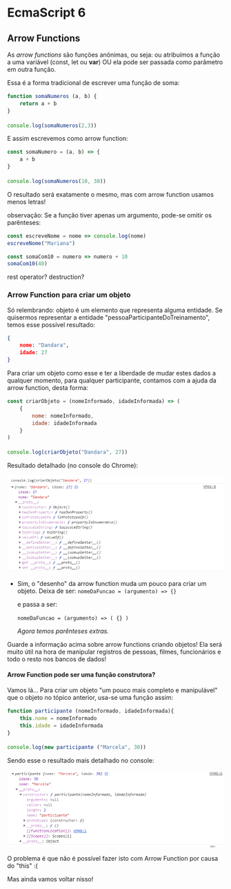 # EcmaScript 6

## Arrow Functions

As _arrow functions_ são funções anônimas, ou seja: ou atribuímos a função a uma variável (const, let ou **var**) OU ela pode ser passada como parâmetro em outra função.

Essa é a forma tradicional de escrever uma função de soma:

```js
function somaNumeros (a, b) {
    return a + b
}

console.log(somaNumeros(2,3))
```

E assim escrevemos como arrow function:

```js
const somaNumero = (a, b) => {
    a + b
}

console.log(somaNumeros(10, 30))
```

O resultado será exatamente o mesmo, mas com arrow function usamos menos letras!

observação: Se a função tiver apenas um argumento, pode-se omitir os parênteses:

```js
const escreveNome = nome => console.log(nome)
escreveNome("Mariana")
```

```js
const somaCom10 = numero => numero + 10
somaCom10(40)
```

rest operator? destruction?

### Arrow Function para criar um objeto

Só relembrando: objeto é um elemento que representa alguma entidade. Se quisermos representar a entidade "pessoaParticipanteDoTreinamento", temos esse possível resultado:

```json
{
    nome: "Dandara",
    idade: 27
}
```

Para criar um objeto como esse e ter a liberdade de mudar estes dados a qualquer momento, para qualquer participante, contamos com a ajuda da arrow function, desta forma:

```js
const criarObjeto = (nomeInformado, idadeInformada) => (
    {
        nome: nomeInformado, 
        idade: idadeInformada
    }
)

console.log(criarObjeto("Dandara", 27))
```

Resultado detalhado (no console do Chrome):

![](.\assets\03-01-object-dandara.png)

* Sim, o "desenho" da arrow function muda um pouco para criar um objeto. Deixa de ser:
  `nomeDaFuncao = (argumento) => {}` 

  e passa a ser:

  `nomeDaFuncao = (argumento) => ( {} )`

  _Agora temos parênteses extras._

Guarde a informação acima sobre arrow functions criando objetos! Ela será muito útil na hora de manipular registros de pessoas, filmes, funcionários e todo o resto nos bancos de dados!

#### Arrow Function pode ser uma função construtora?

Vamos lá... Para criar um objeto "um pouco mais completo e manipulável" que o objeto no tópico anterior, usa-se uma função assim: 

```js
function participante (nomeInformado, idadeInformada){
    this.nome = nomeInformado
    this.idade = idadeInformada
}

console.log(new participante ("Marcela", 30))
```

Sendo esse o resultado mais detalhado no console: 

![](.\assets\03-02-constructor-marcela.png)

O problema é que não é possível fazer isto com Arrow Function por causa do "this" :(

Mas ainda vamos voltar nisso!